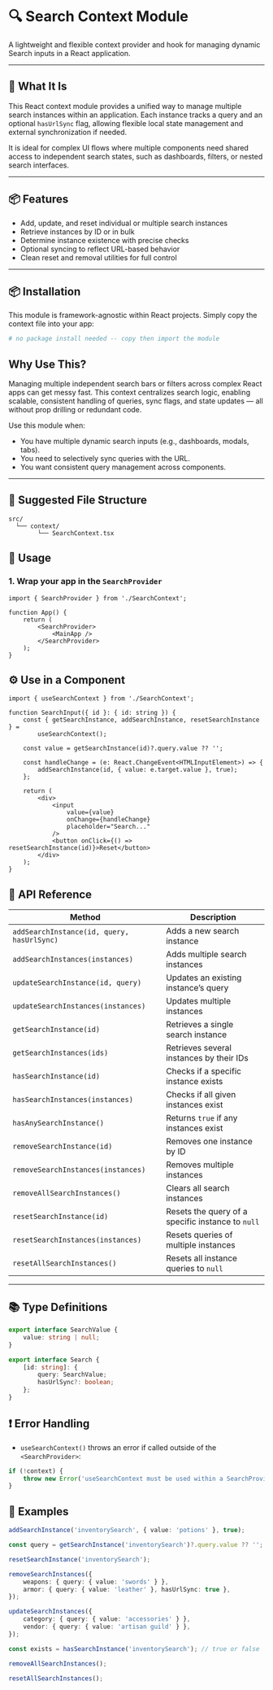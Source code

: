 # 🔍 Search Context Module

A lightweight and flexible context provider and hook for managing dynamic Search inputs in a React application.

---

## 🚀 What It Is

This React context module provides a unified way to manage multiple search instances within an application. Each instance tracks a query and an optional `hasUrlSync` flag, allowing flexible local state management and external synchronization if needed.

It is ideal for complex UI flows where multiple components need shared access to independent search states, such as dashboards, filters, or nested search interfaces.

---

## 📦 Features

-   Add, update, and reset individual or multiple search instances
-   Retrieve instances by ID or in bulk
-   Determine instance existence with precise checks
-   Optional syncing to reflect URL-based behavior
-   Clean reset and removal utilities for full control

---

## 📦 Installation

This module is framework-agnostic within React projects. Simply copy the context file into your app:

```bash
# no package install needed -- copy then import the module
```

## Why Use This?

Managing multiple independent search bars or filters across complex React apps can get messy fast. This context centralizes search logic, enabling scalable, consistent handling of queries, sync flags, and state updates — all without prop drilling or redundant code.

Use this module when:

-   You have multiple dynamic search inputs (e.g., dashboards, modals, tabs).
-   You need to selectively sync queries with the URL.
-   You want consistent query management across components.

---

## 📁 Suggested File Structure

```
src/
  └── context/
        └── SearchContext.tsx
```

## 🚀 Usage

### 1. Wrap your app in the `SearchProvider`

```tsx
import { SearchProvider } from './SearchContext';

function App() {
    return (
        <SearchProvider>
            <MainApp />
        </SearchProvider>
    );
}
```

## ⚙️ Use in a Component

```tsx
import { useSearchContext } from './SearchContext';

function SearchInput({ id }: { id: string }) {
    const { getSearchInstance, addSearchInstance, resetSearchInstance } =
        useSearchContext();

    const value = getSearchInstance(id)?.query.value ?? '';

    const handleChange = (e: React.ChangeEvent<HTMLInputElement>) => {
        addSearchInstance(id, { value: e.target.value }, true);
    };

    return (
        <div>
            <input
                value={value}
                onChange={handleChange}
                placeholder="Search..."
            />
            <button onClick={() => resetSearchInstance(id)}>Reset</button>
        </div>
    );
}
```

## 🧪 API Reference

| Method                                     | Description                                       |
| ------------------------------------------ | ------------------------------------------------- |
| `addSearchInstance(id, query, hasUrlSync)` | Adds a new search instance                        |
| `addSearchInstances(instances)`            | Adds multiple search instances                    |
| `updateSearchInstance(id, query)`          | Updates an existing instance’s query              |
| `updateSearchInstances(instances)`         | Updates multiple instances                        |
| `getSearchInstance(id)`                    | Retrieves a single search instance                |
| `getSearchInstances(ids)`                  | Retrieves several instances by their IDs          |
| `hasSearchInstance(id)`                    | Checks if a specific instance exists              |
| `hasSearchInstances(instances)`            | Checks if all given instances exist               |
| `hasAnySearchInstance()`                   | Returns `true` if any instances exist             |
| `removeSearchInstance(id)`                 | Removes one instance by ID                        |
| `removeSearchInstances(instances)`         | Removes multiple instances                        |
| `removeAllSearchInstances()`               | Clears all search instances                       |
| `resetSearchInstance(id)`                  | Resets the query of a specific instance to `null` |
| `resetSearchInstances(instances)`          | Resets queries of multiple instances              |
| `resetAllSearchInstances()`                | Resets all instance queries to `null`             |

---

## 📚 Type Definitions

```ts
export interface SearchValue {
    value: string | null;
}

export interface Search {
    [id: string]: {
        query: SearchValue;
        hasUrlSync?: boolean;
    };
}
```

## ❗ Error Handling

-   `useSearchContext()` throws an error if called outside of the `<SearchProvider>`:

```ts
if (!context) {
    throw new Error('useSearchContext must be used within a SearchProvider');
}
```

## 🧪 Examples

```ts
addSearchInstance('inventorySearch', { value: 'potions' }, true);

const query = getSearchInstance('inventorySearch')?.query.value ?? '';

resetSearchInstance('inventorySearch');

removeSearchInstances({
    weapons: { query: { value: 'swords' } },
    armor: { query: { value: 'leather' }, hasUrlSync: true },
});

updateSearchInstances({
    category: { query: { value: 'accessories' } },
    vendor: { query: { value: 'artisan guild' } },
});

const exists = hasSearchInstance('inventorySearch'); // true or false

removeAllSearchInstances();

resetAllSearchInstances();
```
